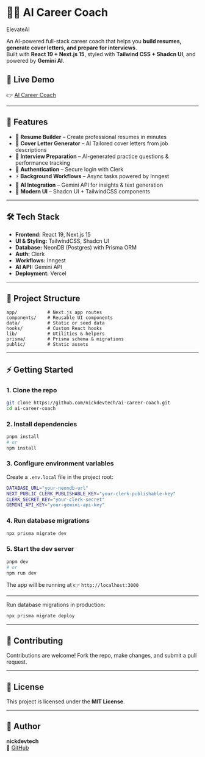 # 🧑‍💼 AI Career Coach

ElevateAI

An AI-powered full-stack career coach that helps you **build resumes, generate cover letters, and prepare for interviews**.  
Built with **React 19 + Next.js 15**, styled with **Tailwind CSS + Shadcn UI**, and powered by **Gemini AI**.

## 📘 Live Demo
👉 [AI Career Coach](https://ai-coach-gu85-git-main-nicks-projects-12f88e89.vercel.app)  

---

## 🚀 Features
- 📄 **Resume Builder** – Create professional resumes in minutes
- 📝 **Cover Letter Generator** – AI Tailored cover letters from job descriptions
- 🎯 **Interview Preparation** – AI-generated practice questions & performance tracking
- 🔐 **Authentication** – Secure login with Clerk
- ⚡ **Background Workflows** – Async tasks powered by Inngest
- 🤖 **AI Integration** – Gemini API for insights & text generation
- 🎨 **Modern UI** – Shadcn UI + TailwindCSS components

---

## 🛠 Tech Stack
- **Frontend:** React 19, Next.js 15
- **UI & Styling:** TailwindCSS, Shadcn UI
- **Database:** NeonDB (Postgres) with Prisma ORM
- **Auth:** Clerk
- **Workflows:** Inngest
- **AI API:** Gemini API
- **Deployment:** Vercel

---

## 📂 Project Structure
```
app/           # Next.js app routes
components/    # Reusable UI components
data/          # Static or seed data
hooks/         # Custom React hooks
lib/           # Utilities & helpers
prisma/        # Prisma schema & migrations
public/        # Static assets
```

---

## ⚡ Getting Started

### 1. Clone the repo
```bash
git clone https://github.com/nickdevtech/ai-career-coach.git
cd ai-career-coach
```

### 2. Install dependencies
```bash
pnpm install
# or
npm install
```

### 3. Configure environment variables
Create a `.env.local` file in the project root:

```bash
DATABASE_URL="your-neondb-url"
NEXT_PUBLIC_CLERK_PUBLISHABLE_KEY="your-clerk-publishable-key"
CLERK_SECRET_KEY="your-clerk-secret"
GEMINI_API_KEY="your-gemini-api-key"
```

### 4. Run database migrations
```bash
npx prisma migrate dev
```

### 5. Start the dev server
```bash
pnpm dev
# or
npm run dev
```

The app will be running at 👉 `http://localhost:3000`

---

Run database migrations in production:
```bash
npx prisma migrate deploy
```

---

## 🤝 Contributing
Contributions are welcome! Fork the repo, make changes, and submit a pull request.

---

## 📄 License
This project is licensed under the **MIT License**.

---

## 👤 Author
**nickdevtech**  
🔗 [GitHub](https://github.com/nickdevtech)
